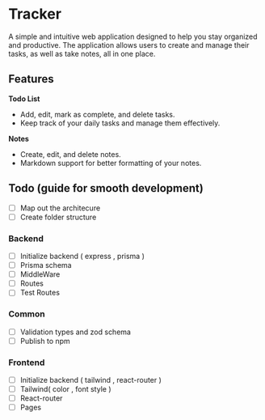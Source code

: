# Tracker

A simple and intuitive web application designed to help you stay organized and productive. The application allows users to create and manage their tasks, as well as take notes, all in one place.

## Features

**Todo List**

- Add, edit, mark as complete, and delete tasks.
- Keep track of your daily tasks and manage them effectively.

**Notes**

- Create, edit, and delete notes.
- Markdown support for better formatting of your notes.

## Todo (guide for smooth development)

- [ ] Map out the architecure
- [ ] Create folder structure

### Backend

- [ ] Initialize backend ( express , prisma )
- [ ] Prisma schema
- [ ] MiddleWare
- [ ] Routes
- [ ] Test Routes

### Common

- [ ] Validation types and zod schema
- [ ] Publish to npm

### Frontend

- [ ] Initialize backend ( tailwind , react-router )
- [ ] Tailwind( color , font style )
- [ ] React-router
- [ ] Pages
